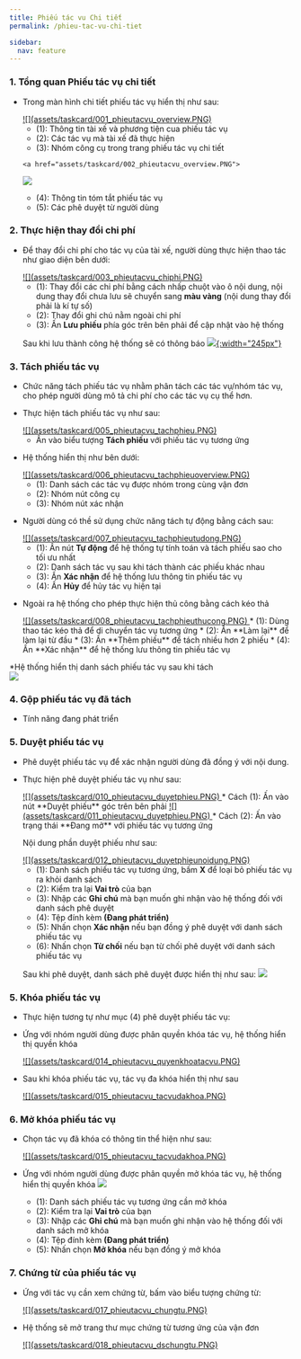 ```yaml
---
title: Phiếu tác vu Chi tiết
permalink: /phieu-tac-vu-chi-tiet

sidebar:
  nav: feature
---
```


### **1. Tổng quan Phiếu tác vụ chi tiết**

* Trong màn hình chi tiết phiếu tác vụ hiển thị như sau:

     <a href="assets/taskcard/001_phieutacvu_overview.PNG">
     ![](assets/taskcard/001_phieutacvu_overview.PNG)
     </a>

     * (1): Thông tin tài xế và phương tiện cua phiếu tác vụ
     * (2): Các tác vụ mà tài xế đã thực hiện
     * (3): Nhóm công cụ trong trang phiếu tác vụ chi tiết

      <a href="assets/taskcard/002_phieutacvu_overview.PNG">
     ![](assets/taskcard/002_phieutacvu_overview.PNG)
     </a>

     * (4): Thông tin tóm tắt phiếu tác vụ
     * (5): Các phê duyệt từ người dùng

### **2. Thực hiện thay đổi chi phí**

* Để thay đổi chi phí cho tác vụ của tài xế, người dùng thực hiện thao tác như giao diện bên dưới:

     <a href="assets/taskcard/003_phieutacvu_chiphi.PNG">
     ![](assets/taskcard/003_phieutacvu_chiphi.PNG)
     </a>

     * (1): Thay đổi các chi phí bằng cách nhấp chuột vào ô nội dung, nội dung thay đổi chưa lưu sẽ chuyển sang **màu vàng** (nội dung thay đổi phải là kí tự số)
     * (2): Thay đổi ghi chú nằm ngoài chi phí
     * (3): Ấn **Lưu phiếu** phía góc trên bên phải để cập nhật vào hệ thống

     Sau khi lưu thành công hệ thống sẽ có thông báo
      <a href="assets/taskcard/004_phieutacvu_chiphithanhcong.PNG">
     ![](assets/taskcard/004_phieutacvu_chiphithanhcong.PNG){:width="245px"}
     </a>
  

### **3. Tách phiếu tác vụ**

* Chức năng tách phiếu tác vụ nhằm phân tách các tác vụ/nhóm tác vụ, cho phép người dùng mô tả chi phí cho các tác vụ cụ thể hơn.

* Thực hiện tách phiếu tác vụ như sau:

     <a href="assets/taskcard/005_phieutacvu_tachphieu.PNG">
     ![](assets/taskcard/005_phieutacvu_tachphieu.PNG)
     </a>

     * Ấn vào biểu tượng **Tách phiếu** với phiếu tác vụ tương ứng

* Hệ thống hiển thị như bên dưới:

     <a href="assets/taskcard/006_phieutacvu_tachphieuoverview.PNG">
     ![](assets/taskcard/006_phieutacvu_tachphieuoverview.PNG)
     </a>

     * (1): Danh sách các tác vụ được nhóm trong cùng vận đơn
     * (2): Nhóm nút công cụ
     * (3): Nhóm nút xác nhận

 
 * Người dùng có thề sử dụng chức năng tách tự động bằng cách sau:

     <a href="assets/taskcard/007_phieutacvu_tachphieutudong.PNG">
     ![](assets/taskcard/007_phieutacvu_tachphieutudong.PNG)
     </a>

     * (1): Ấn nút **Tự động** để hệ thống tự tính toán và tách phiếu sao cho tối ưu nhất
     * (2): Danh sách tác vụ sau khi tách thành các phiếu khác nhau 
     * (3): Ấn **Xác nhận** để hệ thống lưu thông tin phiếu tác vụ
     * (4): Ấn **Hủy** để hủy tác vụ hiện tại

 * Ngoài ra hệ thống cho phép thực hiện thủ công bằng cách kéo thả

     <a href="assets/taskcard/008_phieutacvu_tachphieuthucong.PNG">
     ![](assets/taskcard/008_phieutacvu_tachphieuthucong.PNG)
     </a>
     * (1): Dùng thao tác kéo thả để di chuyển tác vụ tương ứng
     * (2): Ấn **Làm lại** để làm lại từ đầu
     * (3): Ấn **Thêm phiếu** để tách nhiều hơn 2 phiếu
     * (4): Ấn **Xác nhận** để hệ thống lưu thông tin phiếu tác vụ

*Hệ thống hiển thị danh sách phiếu tác vụ sau khi tách     
     <a href="assets/taskcard/009_phieutacvu_tachphieuthanhcong.PNG">
     ![](assets/taskcard/009_phieutacvu_tachphieuthanhcong.PNG)
     </a>
### **4. Gộp phiếu tác vụ đã tách**

* Tính năng đang phát triển

### **5. Duyệt phiếu tác vụ**

* Phê duyệt phiếu tác vụ để xác nhận người dùng đã đồng ý với nội dung.
* Thực hiện phê duyệt phiếu tác vụ như sau:

     <a href="assets/taskcard/010_phieutacvu_duyetphieu.PNG">
     ![](assets/taskcard/010_phieutacvu_duyetphieu.PNG)
     </a>
     * Cách (1): Ấn vào nút  **Duyệt phiếu** góc trên bên phải
     <a href="assets/taskcard/011_phieutacvu_duyetphieu.PNG">
     ![](assets/taskcard/011_phieutacvu_duyetphieu.PNG)
     </a>
     * Cách (2): Ấn vào trạng thái **Đang mở** với phiếu tác vụ tương ứng

     Nội dung phần duyệt phiếu như sau:

     <a href="assets/taskcard/012_phieutacvu_duyetphieunoidung.PNG">
     ![](assets/taskcard/012_phieutacvu_duyetphieunoidung.PNG)
     </a>

     * (1): Danh sách phiếu tác vụ tương ứng, bấm **X** để loại bỏ phiếu tác vụ ra khỏi danh sách
     * (2): Kiểm tra lại **Vai trò** của bạn
     * (3): Nhập các **Ghi chú** mà bạn muốn ghi nhận vào hệ thống đối với danh sách phê duyệt
     * (4): Tệp đính kèm **(Đang phát triển)**
     * (5): Nhấn chọn **Xác nhận** nếu bạn đồng ý phê duyệt với danh sách phiếu tác vụ
     * (6): Nhấn chọn **Từ chối** nếu bạn từ chối phê duyệt với danh sách phiếu tác vụ

     Sau khi phê duyệt, danh sách phê duyệt được hiển thị như sau:
     <a href="assets/taskcard/013_phieutacvu_daduyet.PNG">
     ![](assets/taskcard/013_phieutacvu_daduyet.PNG)
     </a>

### **5. Khóa phiếu tác vụ**

* Thực hiện tương tự như mục (4) phê duyệt phiếu tác vụ:

* Ứng với nhóm người dùng được phân quyền khóa tác vụ, hệ thống hiển thị quyền khóa 

     <a href="assets/taskcard/014_phieutacvu_quyenkhoatacvu.PNG">
     ![](assets/taskcard/014_phieutacvu_quyenkhoatacvu.PNG)
     </a>

* Sau khi khóa phiếu tác vụ, tác vụ đa khóa hiển thị như sau

     <a href="assets/taskcard/015_phieutacvu_tacvudakhoa.PNG">
     ![](assets/taskcard/015_phieutacvu_tacvudakhoa.PNG)
     </a>

### **6. Mở khóa phiếu tác vụ**

* Chọn tác vụ đã khóa có thông tin thể hiện như sau:

     <a href="assets/taskcard/015_phieutacvu_tacvudakhoa.PNG">
     ![](assets/taskcard/015_phieutacvu_tacvudakhoa.PNG)
     </a>

* Ứng với nhóm người dùng được phân quyền mở khóa tác vụ, hệ thống hiển thị quyền khóa 
     <a href="assets/taskcard/016_phieutacvu_tacvumokhoa.PNG">
     ![](assets/taskcard/016_phieutacvu_tacvumokhoa.PNG)
     </a>
     * (1): Danh sách phiếu tác vụ tương ứng cần mở khóa
     * (2): Kiểm tra lại **Vai trò** của bạn
     * (3): Nhập các **Ghi chú** mà bạn muốn ghi nhận vào hệ thống đối với danh sách mở khóa
     * (4): Tệp đính kèm **(Đang phát triển)**
     * (5): Nhấn chọn **Mở khóa** nếu bạn đồng ý mở khóa
    
### **7. Chứng từ của phiếu tác vụ**

* Ứng với tác vụ cần xem chứng từ, bấm vào biểu tượng chứng từ:

     <a href="assets/taskcard/017_phieutacvu_chungtu.PNG">
     ![](assets/taskcard/017_phieutacvu_chungtu.PNG)
     </a>

* Hệ thống sẽ mở trang thư mục chứng từ tương ứng của vận đơn

     <a href="assets/taskcard/018_phieutacvu_dschungtu.PNG">
     ![](assets/taskcard/018_phieutacvu_dschungtu.PNG)
     </a>
